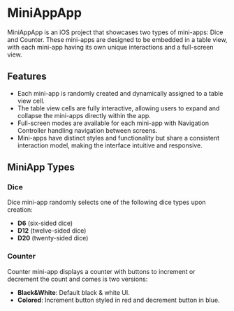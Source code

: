 # MiniAppApp

MiniAppApp is an iOS project that showcases two types of mini-apps: Dice and Counter. These mini-apps are designed to be embedded in a table view, with each mini-app having its own unique interactions and a full-screen view.

## Features

- Each mini-app is randomly created and dynamically assigned to a table view cell.
- The table view cells are fully interactive, allowing users to expand and collapse the mini-apps directly within the app.
- Full-screen modes are available for each mini-app with Navigation Controller handling navigation between screens.
- Mini-apps have distinct styles and functionality but share a consistent interaction model, making the interface intuitive and responsive.

## MiniApp Types

### Dice

Dice mini-app randomly selects one of the following dice types upon creation:

- **D6** (six-sided dice)
- **D12** (twelve-sided dice)
- **D20** (twenty-sided dice)

### Counter

Counter mini-app displays a counter with buttons to increment or decrement the count and comes is two versions:

- **Black&White**: Default black & white UI.
- **Colored**: Increment button styled in red and decrement button in blue.
